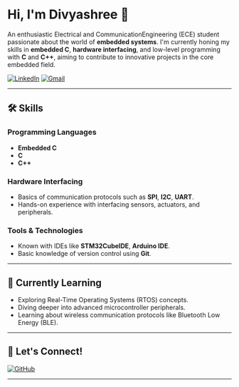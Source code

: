 # Hi, I'm Divyashree 👋

An enthusiastic Electrical and CommunicationEngineering (ECE) student passionate about the world of **embedded systems**. I'm currently honing my skills in **embedded C**, **hardware interfacing**, and low-level programming with **C** and **C++**, aiming to contribute to innovative projects in the core embedded field.

[![LinkedIn](https://img.shields.io/badge/LinkedIn-%230077B5.svg?style=flat&logo=linkedin&logoColor=white)](https://www.linkedin.com/in/https://www.linkedin.com/in/divya-shree-n-9304a32b1)
[![Gmail](https://img.shields.io/badge/Gmail-%23D14836.svg?style=flat&logo=gmail&logoColor=white)](mailto:divyashreenm46@gmail.com)

---

## 🛠️ Skills

### Programming Languages
- **Embedded C** 
- **C** 
- **C++** 
### Hardware Interfacing
- Basics of communication protocols such as **SPI**, **I2C**, **UART**.
- Hands-on experience with interfacing sensors, actuators, and peripherals.

### Tools & Technologies
- Known with IDEs like **STM32CubeIDE**, **Arduino IDE**.
- Basic knowledge of version control using **Git**.

---



## 🌱 Currently Learning

- Exploring Real-Time Operating Systems (RTOS) concepts.
- Diving deeper into advanced microcontroller peripherals.
- Learning about wireless communication protocols like Bluetooth Low Energy (BLE).

---

## 🤝 Let's Connect!

[![GitHub](https://img.shields.io/badge/GitHub-%23121011.svg?style=flat&logo=github&logoColor=white)](https://github.com/Divyashreen836)

---

